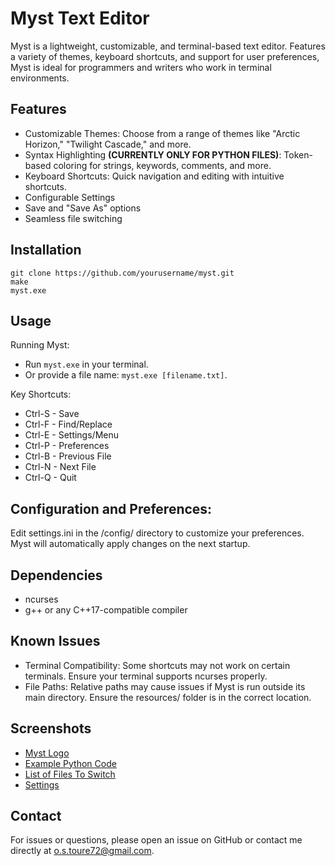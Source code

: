 # Myst Text Editor
Myst is a lightweight, customizable, and terminal-based text editor. Features a variety of themes, keyboard shortcuts, and support for user preferences, Myst is ideal for programmers and writers who work in terminal environments.

## Features
- Customizable Themes: Choose from a range of themes like "Arctic Horizon," "Twilight Cascade," and more.
- Syntax Highlighting **(CURRENTLY ONLY FOR PYTHON FILES)**: Token-based coloring for strings, keywords, comments, and more.
- Keyboard Shortcuts: Quick navigation and editing with intuitive shortcuts.
- Configurable Settings
- Save and "Save As" options
- Seamless file switching

## Installation
    git clone https://github.com/yourusername/myst.git
    make
    myst.exe

## Usage
Running Myst:

- Run `myst.exe` in your terminal.
- Or provide a file name: `myst.exe [filename.txt]`.

Key Shortcuts:

* Ctrl-S   -   Save
* Ctrl-F   -   Find/Replace
* Ctrl-E   -   Settings/Menu
* Ctrl-P   -   Preferences
* Ctrl-B   -   Previous File
* Ctrl-N   -   Next File
* Ctrl-Q   -   Quit

## Configuration and Preferences:

Edit settings.ini in the /config/ directory to customize your preferences.
Myst will automatically apply changes on the next startup.

## Dependencies
- ncurses
- g++ or any C++17-compatible compiler

## Known Issues
- Terminal Compatibility: Some shortcuts may not work on certain terminals. Ensure your terminal supports ncurses properly.
- File Paths: Relative paths may cause issues if Myst is run outside its main directory. Ensure the resources/ folder is in the correct location.

## Screenshots
- [Myst Logo](resources/screenshots/Logo.png)
- [Example Python Code](resources/screenshots/Code.png)
- [List of Files To Switch](resources/screenshots/Files.png)
- [Settings](resources/sreenshots/Settings.png)

## Contact
For issues or questions, please open an issue on GitHub or contact me directly at o.s.toure72@gmail.com.